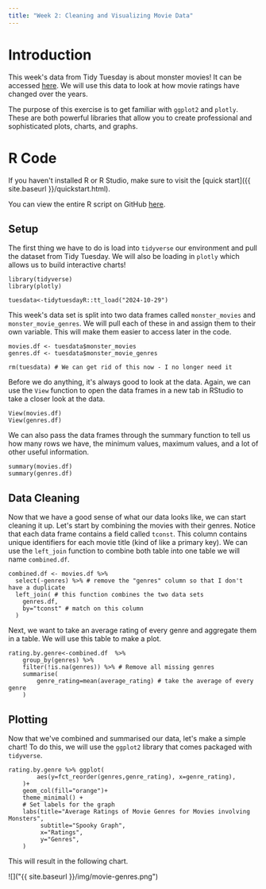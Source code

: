 ```yaml
---
title: "Week 2: Cleaning and Visualizing Movie Data"
---
```


# Introduction

This week's data from Tidy Tuesday is about monster movies! It can be accessed 
[here](https://github.com/rfordatascience/tidytuesday/blob/master/data/2024/2024-10-29/readme.md).
We will use this data to look at how movie ratings have changed over the years.

The purpose of this exercise is to get familiar with `ggplot2` and `plotly`. These
are both powerful libraries that allow you to create professional and 
sophisticated plots, charts, and graphs.

# R Code

If you haven't installed R or R Studio, make sure to visit the 
[quick start]({{ site.baseurl }}/quickstart.html).

You can view the entire R script on GitHub [here](https://github.com/Koshkov/r-for-info-studies/blob/main/activites/week3.R).

## Setup 

The first thing we have to do is load into `tidyverse` our environment and 
pull the dataset from Tidy Tuesday. We will also be loading in `plotly` which
allows us to build interactive charts!

```
library(tidyverse)
library(plotly)

tuesdata<-tidytuesdayR::tt_load("2024-10-29") 

```
This week's data set is split into two data frames called `monster_movies` and
`monster_movie_genres`. We will pull each of these in and assign them to their 
own variable. This will make them easier to access later in the code.  
```
movies.df <- tuesdata$monster_movies
genres.df <- tuesdata$monster_movie_genres

rm(tuesdata) # We can get rid of this now - I no longer need it
```

Before we do anything, it's always good to look at the data. Again, we can
use the `View` function to open the data frames in a new tab in RStudio to
take a closer look at the data. 
```
View(movies.df)
View(genres.df)
```
We can also pass the data frames through the summary function to tell us 
how many rows we have, the minimum values, maximum values, and a lot of
other useful information.

```
summary(movies.df)
summary(genres.df)
```

## Data Cleaning 

Now that we have a good sense of what our data looks like, we can start cleaning
it up. Let's start by combining the movies with their genres. Notice that
each data frame contains a field called `tconst`. This column contains unique 
identifiers for each movie title (kind of like a primary key). We can use 
the `left_join` function to combine both table into one table we will name
`combined.df`.

```
combined.df <- movies.df %>% 
  select(-genres) %>% # remove the "genres" column so that I don't have a duplicate
  left_join( # this function combines the two data sets 
    genres.df,
    by="tconst" # match on this column
  )
```

Next, we want to take an average rating of every genre and aggregate them in a
table. We will use this table to make a plot.
```
rating.by.genre<-combined.df  %>%
    group_by(genres) %>%       
    filter(!is.na(genres)) %>% # Remove all missing genres
    summarise(
        genre_rating=mean(average_rating) # take the average of every genre
    )
```

## Plotting

Now that we've combined and summarised our data, let's make a simple chart! 
To do this, we will use the `ggplot2` library that comes packaged with 
`tidyverse`.

```
rating.by.genre %>% ggplot(
        aes(y=fct_reorder(genres,genre_rating), x=genre_rating),
    )+
    geom_col(fill="orange")+
    theme_minimal() +
    # Set labels for the graph
    labs(title="Average Ratings of Movie Genres for Movies involving Monsters",
         subtitle="Spooky Graph",
         x="Ratings",
         y="Genres",
    )

```

This will result in the following chart.

![]("{{ site.baseurl }}/img/movie-genres.png")

